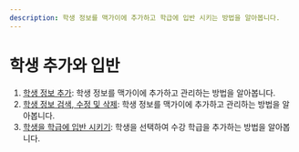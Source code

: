 ```yaml
---
description: 학생 정보를 맥가이에 추가하고 학급에 입반 시키는 방법을 알아봅니다.
---
```


# 학생 추가와 입반

1. [학생 정보 추가](add-student.md): 학생 정보를 맥가이에 추가하고 관리하는 방법을 알아봅니다.
2. [학생 정보 검색, 수정 및 삭제](add-student-1.md): 학생 정보를 맥가이에 추가하고 관리하는 방법을 알아봅니다.
3. [학생을 학급에 입반 시키기](undefined.md): 학생을 선택하여 수강 학급을 추가하는 방법을 알아봅니다.
